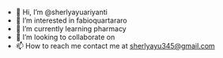 - 👋 Hi, I’m @sherlyayuariyanti
- 👀 I’m interested in fabioquartararo
- 🌱 I’m currently learning pharmacy
- 💞️ I’m looking to collaborate on 
- 📫 How to reach me contact me at sherlyayu345@gmail.com

<!---
sherlyayuariyanti/sherlyayuariyanti is a ✨ special ✨ repository because its `README.md` (this file) appears on your GitHub profile.
You can click the Preview link to take a look at your changes.
--->
